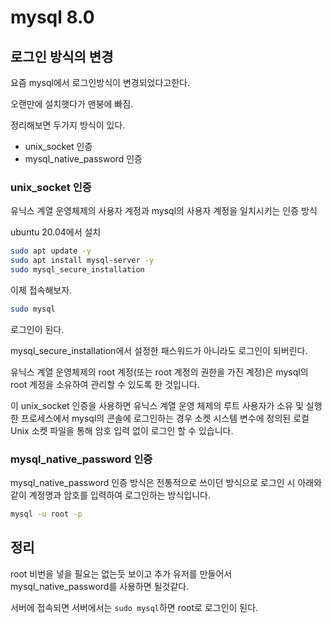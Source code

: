 # mysql 8.0

## 로그인 방식의 변경

요즘 mysql에서 로그인방식이 변경되었다고한다.

오랜만에 설치햇다가 맨붕에 빠짐.

정리해보면 두가지 방식이 있다.

- unix_socket 인증
- mysql_native_password 인증

### unix_socket 인증

유닉스 계열 운영체제의 사용자 계정과 mysql의 사용자 계정을 일치시키는 인증 방식

ubuntu 20.04에서 설치

```sh
sudo apt update -y
sudo apt install mysql-server -y
sudo mysql_secure_installation
```

이제 접속해보자.

```sh
sudo mysql
```

로그인이 된다.

mysql_secure_installation에서 설정한 패스워드가 아니라도 로그인이 되버린다.

유닉스 계열 운영체제의 root 계정(또는 root 계정의 권한을 가진 계정)은 mysql의 root 계정을 소유하여 관리할 수 있도록 한 것입니다.

이 unix_socket 인증을 사용하면 유닉스 계열 운영 체제의 루트 사용자가 소유 및 실행한 프로세스에서 mysql의 콘솔에 로그인하는 경우 소켓 시스템 변수에 정의된 로컬 Unix 소켓 파일을 통해 암호 입력 없이 로그인 할 수 있습니다.

### mysql_native_password 인증

mysql_native_password 인증 방식은 전통적으로 쓰이던 방식으로 로그인 시 아래와 같이 계정명과 암호를 입력하여 로그인하는 방식입니다.

```sh
mysql -u root -p
```

## 정리

root 비번을 넣을 필요는 없는듯 보이고 추가 유저를 만들어서 mysql_native_password를 사용하면 될것같다.

서버에 접속되면 서버에서는 `sudo mysql`하면 root로 로그인이 된다.
